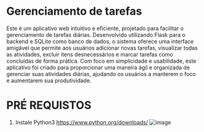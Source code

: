 # Gerenciamento de tarefas
Este é um aplicativo web intuitivo e eficiente, projetado para facilitar o gerenciamento de tarefas diárias. Desenvolvido utilizando Flask para o backend e SQLite como banco de dados, o sistema oferece uma interface amigável que permite aos usuários adicionar novas tarefas, visualizar todas as atividades, excluir itens desnecessários e marcar tarefas como concluídas de forma prática.
Com foco em simplicidade e usabilidade, este aplicativo foi criado para proporcionar uma maneira ágil e organizada de gerenciar suas atividades diárias, ajudando os usuários a manterem o foco e aumentarem sua produtividade.

# PRÉ REQUISTOS
1) Instale Python3 https://www.python.org/downloads/
![image](https://github.com/user-attachments/assets/0ded5cf5-4d7d-4fe6-96ca-42eee8fce90e)
